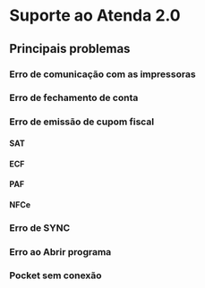 <!-- TITLE: Suporte -->
<!-- SUBTITLE: A quick summary of Suporte -->

# Suporte ao Atenda 2.0
## Principais problemas
### Erro de comunicação com as impressoras

### Erro de fechamento de conta

### Erro de emissão de cupom fiscal
#### SAT
#### ECF
#### PAF
#### NFCe

### Erro de SYNC

### Erro ao Abrir programa

### Pocket sem conexão


